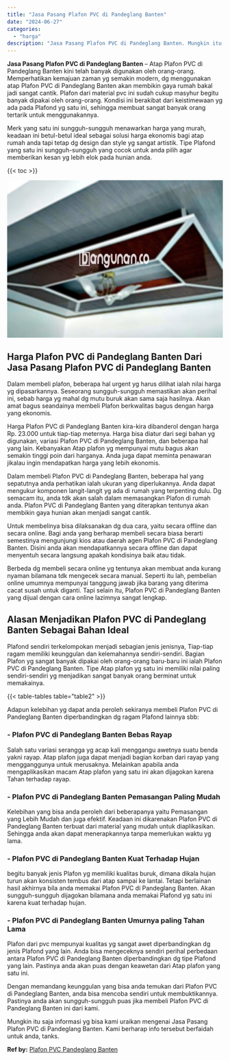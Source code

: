 ```yaml
---
title: "Jasa Pasang Plafon PVC di Pandeglang Banten"
date: "2024-06-27"
categories: 
  - "harga"
description: "Jasa Pasang Plafon PVC di Pandeglang Banten. Mungkin itu saja informasi yg bisa kami uraikan mengenai Jasa Pasang Plafon PVC di Pandeglang Banten. Kami berha..."
---
```


**Jasa Pasang Plafon PVC di Pandeglang Banten** – Atap Plafon PVC di Pandeglang Banten kini telah banyak digunakan oleh orang-orang. Memperhatikan kemajuan zaman yg semakin modern, dg menggunakan atap Plafon PVC di Pandeglang Banten akan membikin gaya rumah bakal jadi sangat cantik. Plafon dari material pvc ini sudah cukup masyhur begitu banyak dipakai oleh orang-orang. Kondisi ini berakibat dari keistimewaan yg ada pada Plafond yg satu ini, sehingga membuat sangat banyak orang tertarik untuk menggunakannya.

Merk yang satu ini sungguh-sungguh menawarkan harga yang murah, keadaan ini betul-betul ideal sebagai solusi harga ekonomis bagi atap rumah anda tapi tetap dg design dan style yg sangat artistik. Tipe Plafond yang satu ini sungguh-sungguh yang cocok untuk anda pilih agar memberikan kesan yg lebih elok pada hunian anda.

{{< toc >}}

![Jasa Pasang Plafon PVC di Pandeglang Banten](/images/flafond-pvc-murah21.png)

## Harga Plafon PVC di Pandeglang Banten Dari Jasa Pasang Plafon PVC di Pandeglang Banten

Dalam membeli plafon, beberapa hal urgent yg harus dilihat ialah nilai harga yg dipasarkannya. Seseorang sungguh-sungguh memastikan akan perihal ini, sebab harga yg mahal dg mutu buruk akan sama saja hasilnya. Akan amat bagus seandainya membeli Plafon berkwalitas bagus dengan harga yang ekonomis.

Harga Plafon PVC di Pandeglang Banten kira-kira dibanderol dengan harga Rp. 23.000 untuk tiap-tiap meternya. Harga bisa diatur dari segi bahan yg digunakan, variasi Plafon PVC di Pandeglang Banten, dan beberapa hal yang lain. Kebanyakan Atap plafon yg mempunyai mutu bagus akan semakin tinggi poin dari harganya. Anda juga dapat meminta penawaran jikalau ingin mendapatkan harga yang lebih ekonomis.

Dalam membeli Plafon PVC di Pandeglang Banten, beberapa hal yang sepatutnya anda perhatikan ialah ukuran yang diperlukannya. Anda dapat mengukur komponen langit-langit yg ada di rumah yang terpenting dulu. Dg semacam itu, anda tdk akan salah dalam memasangkan Plafon di rumah anda. Plafon PVC di Pandeglang Banten yang diterapkan tentunya akan membikin gaya hunian akan menjadi sangat cantik.

Untuk membelinya bisa dilaksanakan dg dua cara, yaitu secara offline dan secara online. Bagi anda yang berharap membeli secara biasa berarti semestinya mengunjungi kios atau daerah agen Plafon PVC di Pandeglang Banten. Disini anda akan mendapatkannya secara offline dan dapat menyentuh secara langsung apakah kondisinya baik atau tidak.

Berbeda dg membeli secara online yg tentunya akan membuat anda kurang nyaman bilamana tdk mengecek secara manual. Seperti itu lah, pembelian online umumnya mempunyai tanggung jawab jika barang yang diterima cacat susah untuk diganti. Tapi selain itu, Plafon PVC di Pandeglang Banten yang dijual dengan cara online lazimnya sangat lengkap.

## Alasan Menjadikan Plafon PVC di Pandeglang Banten Sebagai Bahan Ideal

Plafond sendiri terkelompokan menjadi sebagian jenis jenisnya, Tiap-tiap ragam memiliki keunggulan dan kelemahannya sendiri-sendiri. Bagian Plafon yg sangat banyak dipakai oleh orang-orang baru-baru ini ialah Plafon PVC di Pandeglang Banten. Tipe Atap plafon yg satu ini memiliki nilai paling sendiri-sendiri yg menjadikan sangat banyak orang berminat untuk memakainya.

{{< table-tables table="table2" >}}

Adapun kelebihan yg dapat anda peroleh sekiranya membeli Plafon PVC di Pandeglang Banten diperbandingkan dg ragam Plafond lainnya sbb:

### \- Plafon PVC di Pandeglang Banten Bebas Rayap

Salah satu variasi serangga yg acap kali menggangu awetnya suatu benda yakni rayap. Atap plafon juga dapat menjadi bagian korban dari rayap yang mengganggunya untuk merusaknya. Melainkan apabila anda mengaplikasikan macam Atap plafon yang satu ini akan dijagokan karena Tahan terhadap rayap.

### \- Plafon PVC di Pandeglang Banten Pemasangan Paling Mudah

Kelebihan yang bisa anda peroleh dari beberapanya yaitu Pemasangan yang Lebih Mudah dan juga efektif. Keadaan ini dikarenakan Plafon PVC di Pandeglang Banten terbuat dari material yang mudah untuk diaplikasikan. Sehingga anda akan dapat menerapkannya tanpa memerlukan waktu yg lama.

### \- Plafon PVC di Pandeglang Banten Kuat Terhadap Hujan

begitu banyak jenis Plafon yg memiliki kualitas buruk, dimana dikala hujan turun akan konsisten tembus dari atap sampai ke lantai. Tetapi berlainan hasil akhirnya bila anda memakai Plafon PVC di Pandeglang Banten. Akan sungguh-sungguh dijagokan bilamana anda memakai Plafond yg satu ini karena kuat terhadap hujan.

### \- Plafon PVC di Pandeglang Banten Umurnya paling Tahan Lama

Plafon dari pvc mempunyai kualitas yg sangat awet diperbandingkan dg jenis Plafond yang lain. Anda bisa mengeceknya sendiri perihal perbedaan antara Plafon PVC di Pandeglang Banten diperbandingkan dg tipe Plafond yang lain. Pastinya anda akan puas dengan keawetan dari Atap plafon yang satu ini.

Dengan memandang keunggulan yang bisa anda temukan dari Plafon PVC di Pandeglang Banten, anda bisa mencoba sendiri untuk membuktikannya. Pastinya anda akan sungguh-sungguh puas jika membeli Plafon PVC di Pandeglang Banten ini dari kami.

Mungkin itu saja informasi yg bisa kami uraikan mengenai Jasa Pasang Plafon PVC di Pandeglang Banten. Kami berharap info tersebut berfaidah untuk anda, tanks.

**Ref by:** [Plafon PVC Pandeglang Banten](https://id.wikipedia.org/wiki/Plafon)
